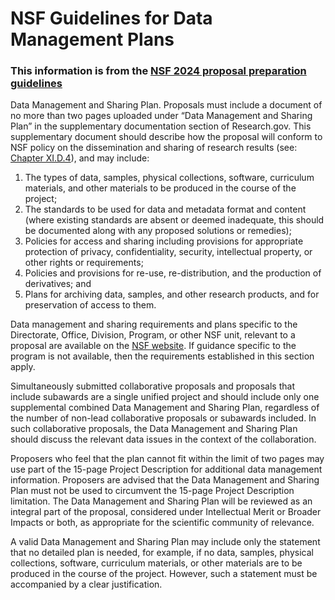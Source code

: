 # NSF Guidelines for Data Management Plans

### This information is from the [NSF 2024 proposal preparation guidelines](https://www.nsf.gov/policies/pappg/24-1/ch-2-proposal-preparation#ch2D2i-ii)

Data Management and Sharing Plan. Proposals must include a document of no more than two pages uploaded under “Data Management and Sharing Plan” in the supplementary documentation section of Research.gov. This supplementary document should describe how the proposal will conform to NSF policy on the dissemination and sharing of research results (see: [Chapter XI.D.4](https://www.nsf.gov/policies/pappg/24-1/ch-11-other-post-award-requirements#11D4)), and may include:

1. The types of data, samples, physical collections, software, curriculum materials, and other materials to be produced in the course of the project;
2. The standards to be used for data and metadata format and content (where existing standards are absent or deemed inadequate, this should be documented along with any proposed solutions or remedies);
3. Policies for access and sharing including provisions for appropriate protection of privacy, confidentiality, security, intellectual property, or other rights or requirements;
4. Policies and provisions for re-use, re-distribution, and the production of derivatives; and
5. Plans for archiving data, samples, and other research products, and for preservation of access to them.

Data management and sharing requirements and plans specific to the Directorate, Office, Division, Program, or other NSF unit, relevant to a proposal are available on the [NSF website](https://www.nsf.gov/funding/data-management-plan). If guidance specific to the program is not available, then the requirements established in this section apply.

Simultaneously submitted collaborative proposals and proposals that include subawards are a single unified project and should include only one supplemental combined Data Management and Sharing Plan, regardless of the number of non-lead collaborative proposals or subawards included. In such collaborative proposals, the Data Management and Sharing Plan should discuss the relevant data issues in the context of the collaboration.

Proposers who feel that the plan cannot fit within the limit of two pages may use part of the 15-page Project Description for additional data management information. Proposers are advised that the Data Management and Sharing Plan must not be used to circumvent the 15-page Project Description limitation. The Data Management and Sharing Plan will be reviewed as an integral part of the proposal, considered under Intellectual Merit or Broader Impacts or both, as appropriate for the scientific community of relevance.

A valid Data Management and Sharing Plan may include only the statement that no detailed plan is needed, for example, if no data, samples, physical collections, software, curriculum materials, or other materials are to be produced in the course of the project. However, such a statement must be accompanied by a clear justification.

